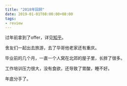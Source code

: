 ```yaml
---
title: "2018年回顾"
date: 2019-01-01T08:00:00+08:00
tags:
- review
---
```


过年前拿到了offer，详见[知乎](https://www.zhihu.com/question/26421707/answer/317693010)。

舍友们一起出去旅游，去了华哥他老家还有重庆。

毕业前的几个月，一直一个人窝在北郊的屋子里，长胖了很多。

工作培训压力很大，没有食欲，还导致了胃酸，睡不好。

年底分手了。
